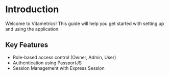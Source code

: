 # Introduction

Welcome to Vitametrics! This guide will help you get started with setting up and using the application.

## Key Features
- Role-based access control (Owner, Admin, User)
- Authentication using PassportJS
- Session Management with Express Session